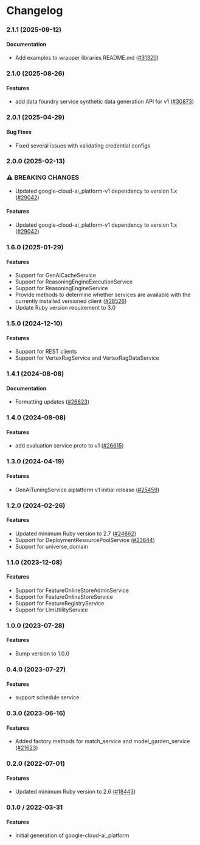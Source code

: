 # Changelog

### 2.1.1 (2025-09-12)

#### Documentation

* Add examples to wrapper libraries README.md ([#31320](https://github.com/googleapis/google-cloud-ruby/issues/31320)) 

### 2.1.0 (2025-08-26)

#### Features

* add data foundry service synthetic data generation API for v1 ([#30873](https://github.com/googleapis/google-cloud-ruby/issues/30873)) 

### 2.0.1 (2025-04-29)

#### Bug Fixes

* Fixed several issues with validating credential configs 

### 2.0.0 (2025-02-13)

### ⚠ BREAKING CHANGES

* Updated google-cloud-ai_platform-v1 dependency to version 1.x ([#29042](https://github.com/googleapis/google-cloud-ruby/issues/29042))

#### Features

* Updated google-cloud-ai_platform-v1 dependency to version 1.x ([#29042](https://github.com/googleapis/google-cloud-ruby/issues/29042)) 

### 1.6.0 (2025-01-29)

#### Features

* Support for GenAiCacheService 
* Support for ReasoningEngineExecutionService 
* Support for ReasoningEngineService 
* Provide methods to determine whether services are available with the currently installed versioned client ([#28526](https://github.com/googleapis/google-cloud-ruby/issues/28526)) 
* Update Ruby version requirement to 3.0 

### 1.5.0 (2024-12-10)

#### Features

* Support for REST clients 
* Support for VertexRagService and VertexRagDataService 

### 1.4.1 (2024-08-08)

#### Documentation

* Formatting updates ([#26623](https://github.com/googleapis/google-cloud-ruby/issues/26623)) 

### 1.4.0 (2024-08-08)

#### Features

* add evaluation service proto to v1 ([#26615](https://github.com/googleapis/google-cloud-ruby/issues/26615)) 

### 1.3.0 (2024-04-19)

#### Features

* GenAiTuningService aiplatform v1 initial release ([#25459](https://github.com/googleapis/google-cloud-ruby/issues/25459)) 

### 1.2.0 (2024-02-26)

#### Features

* Updated minimum Ruby version to 2.7 ([#24862](https://github.com/googleapis/google-cloud-ruby/issues/24862)) 
* Support for DeploymentResourcePoolService ([#23644](https://github.com/googleapis/google-cloud-ruby/issues/23644)) 
* Support for universe_domain 

### 1.1.0 (2023-12-08)

#### Features

* Support for FeatureOnlineStoreAdminService 
* Support for FeatureOnlineStoreService 
* Support for FeatureRegistryService 
* Support for LlmUtilityService 

### 1.0.0 (2023-07-28)

#### Features

* Bump version to 1.0.0 

### 0.4.0 (2023-07-27)

#### Features

* support schedule service 

### 0.3.0 (2023-06-16)

#### Features

* Added factory methods for match_service and model_garden_service ([#21623](https://github.com/googleapis/google-cloud-ruby/issues/21623)) 

### 0.2.0 (2022-07-01)

#### Features

* Updated minimum Ruby version to 2.6 ([#18443](https://github.com/googleapis/google-cloud-ruby/issues/18443)) 

### 0.1.0 / 2022-03-31

#### Features

* Initial generation of google-cloud-ai_platform
